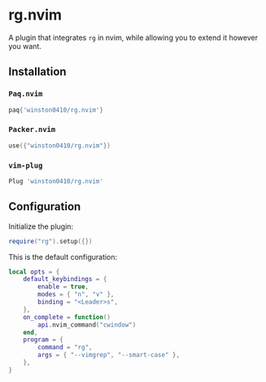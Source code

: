 # rg.nvim

A plugin that integrates `rg` in nvim, while allowing you to extend it however you want.

## Installation

### `Paq.nvim`

```lua
paq{'winston0410/rg.nvim'}
```

### `Packer.nvim`

```lua
use({"winston0410/rg.nvim"})
```

### `vim-plug`

```lua
Plug 'winston0410/rg.nvim'
```

## Configuration

Initialize the plugin:

```lua
require("rg").setup({})
```

This is the default configuration:

```lua
local opts = {
	default_keybindings = {
		enable = true,
		modes = { "n", "v" },
		binding = "<Leader>s",
	},
	on_complete = function()
		api.nvim_command("cwindow")
	end,
	program = {
		command = "rg",
		args = { "--vimgrep", "--smart-case" },
	},
}
```

